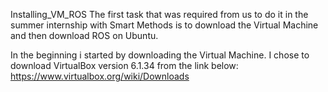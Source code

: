 Installing_VM_ROS
The first task that was required from us to do it in the summer internship with Smart Methods is to download the Virtual Machine and then download ROS on Ubuntu.

In the beginning i started by downloading the Virtual Machine. I chose to download VirtualBox version 6.1.34 from the link below:
https://www.virtualbox.org/wiki/Downloads
